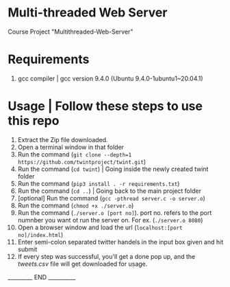 # Multi-threaded Web Server
Course Project "Multithreaded-Web-Server" 

# Requirements
1. gcc compiler | gcc version 9.4.0 (Ubuntu 9.4.0-1ubuntu1~20.04.1) 

# Usage | Follow these steps to use this repo
1. Extract the Zip file downloaded.
2. Open a terminal window in that folder
3. Run the command (`git clone --depth=1 https://github.com/twintproject/twint.git`)
4. Run the command (`cd twint`) | Going inside the newly created twint folder
5. Run the command (`pip3 install . -r requirements.txt`)
6. Run the command (`cd ..`) | Going back to the main project folder
7. [optional] Run the command (`gcc -pthread server.c -o server.o`) 
8. Run the command (`chmod +x ./server.o`)
9. Run the command (`./server.o [port no]`).
        port no. refers to the port numnber you want ot run the server on. For ex. (`./server.o 8080`)
10. Open a browser window and load the url (`localhost:[port no]/index.html`)
11. Enter semi-colon separated twitter handels in the input box given and hit submit
12. If every step was successful, you'll get a done pop up, and the *tweets.csv* file will get downloaded for usage.

_________ END __________
